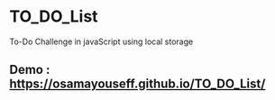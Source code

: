 # TO_DO_List
To-Do Challenge in javaScript using local storage
## Demo : https://osamayouseff.github.io/TO_DO_List/

